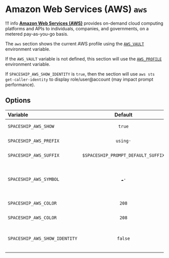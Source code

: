 # Amazon Web Services (AWS) `aws`

!!! info
    [**Amazon Web Services (AWS)**](https://aws.amazon.com) provides on-demand cloud computing platforms and APIs to individuals, companies, and governments, on a metered pay-as-you-go basis.

The `aws` section shows the current AWS profile using the [`AWS_VAULT`](https://github.com/99designs/aws-vault) environment variable.

If the `AWS_VAULT` variable is not defined, this section will use the [`AWS_PROFILE`](http://docs.aws.amazon.com/cli/latest/userguide/cli-multiple-profiles.html) environment variable.

If `SPACESHIP_AWS_SHOW_IDENTITY` is `true`, then the section will use `aws sts get-caller-identity` to display role/user@account (may impact prompt performance).

## Options

| Variable                      |              Default               | Meaning                             |
| :-----------------------------| :--------------------------------: | ----------------------------------- |
| `SPACESHIP_AWS_SHOW`          |               `true`               | Show section                        |
| `SPACESHIP_AWS_PREFIX`        |              `using·`              | Section's prefix                    |
| `SPACESHIP_AWS_SUFFIX`        | `$SPACESHIP_PROMPT_DEFAULT_SUFFIX` | Section's suffix                    |
| `SPACESHIP_AWS_SYMBOL`        |               `☁️·`                | Symbol displayed before the section |
| `SPACESHIP_AWS_COLOR`         |               `208`                | Section's color                     |
| `SPACESHIP_AWS_COLOR`         |               `208`                | Section's color                     |
| `SPACESHIP_AWS_SHOW_IDENTITY` |              `false`               | Show AWS caller identity            |
